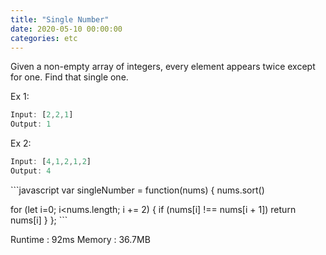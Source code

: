 ```yaml
---
title: "Single Number"
date: 2020-05-10 00:00:00
categories: etc
---
```


Given a non-empty array of integers, every element appears twice except for one. Find that single one.

Ex 1: 
```javascript
Input: [2,2,1]
Output: 1
```

Ex 2: 
```javascript
Input: [4,1,2,1,2]
Output: 4
```


​```javascript
var singleNumber = function(nums) {
  nums.sort()

  for (let i=0; i<nums.length; i += 2) {
    if (nums[i] !== nums[i + 1]) return nums[i]
  }
};
​```

Runtime : 92ms
Memory : 36.7MB
